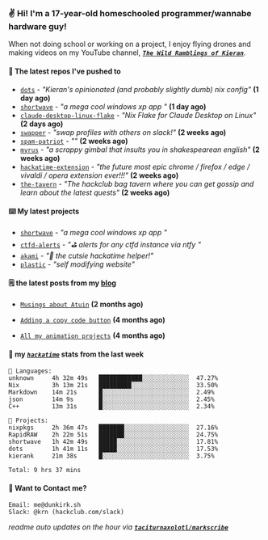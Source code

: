 ### ✌️ Hi! I'm a 17-year-old homeschooled programmer/wannabe hardware guy!

When not doing school or working on a project, I enjoy flying drones and making videos on my YouTube channel, [**_`The Wild Ramblings of Kieran`_**](https://youtube.com/@kieran.rambles).

#### 👷 The latest repos I've pushed to

- [`dots`](https://github.com/taciturnaxolotl/dots) - _"Kieran's opinionated (and probably slightly dumb) nix config"_ **(1 day ago)**
- [`shortwave`](https://github.com/taciturnaxolotl/shortwave) - _"a mega cool windows xp app "_ **(1 day ago)**
- [`claude-desktop-linux-flake`](https://github.com/k3d3/claude-desktop-linux-flake) - _"Nix Flake for Claude Desktop on Linux"_ **(2 days ago)**
- [`swapper`](https://github.com/taciturnaxolotl/swapper) - _"swap profiles with others on slack!"_ **(2 weeks ago)**
- [`spam-patriot`](https://github.com/taciturnaxolotl/spam-patriot) - _""_ **(2 weeks ago)**
- [`myrus`](https://github.com/taciturnaxolotl/myrus) - _"a scrappy gimbal that insults you in shakespearean english"_ **(2 weeks ago)**
- [`hackatime-extension`](https://github.com/taciturnaxolotl/hackatime-extension) - _"the future most epic chrome / firefox / edge / vivaldi / opera extension ever!!!"_ **(2 weeks ago)**
- [`the-tavern`](https://github.com/taciturnaxolotl/the-tavern) - _"The hackclub bag tavern where you can get gossip and learn about the latest quests"_ **(2 weeks ago)**

#### ⌨️ My latest projects

- [`shortwave`](https://github.com/taciturnaxolotl/shortwave) - _"a mega cool windows xp app "_
- [`ctfd-alerts`](https://github.com/taciturnaxolotl/ctfd-alerts) - _"⛳ alerts for any ctfd instance via ntfy "_
- [`akami`](https://github.com/taciturnaxolotl/akami) - _"🌷 the cutsie hackatime helper!"_
- [`plastic`](https://github.com/taciturnaxolotl/plastic) - _"self modifying website"_

#### 🗒️ the latest posts from my [blog](https://dunkirk.sh)

- [`Musings about Atuin`](https://dunkirk.sh/blog/atuin/) **(2 months ago)**

- [`Adding a copy code button`](https://dunkirk.sh/blog/adding-a-copy-button/) **(4 months ago)**

- [`All my animation projects`](https://dunkirk.sh/blog/my-animations/) **(4 months ago)**



#### 📡 my [_`hackatime`_](https://waka.hackclub.com) stats from the last week

```text
💾 Languages:
unknown     4h 32m 49s   ████████████░░░░░░░░░░░░░  47.27%
Nix         3h 13m 21s   █████████░░░░░░░░░░░░░░░░  33.50%
Markdown    14m 21s      █░░░░░░░░░░░░░░░░░░░░░░░░  2.49%
json        14m 9s       █░░░░░░░░░░░░░░░░░░░░░░░░  2.45%
C++         13m 31s      █░░░░░░░░░░░░░░░░░░░░░░░░  2.34%

💼 Projects:
nixpkgs     2h 36m 47s   ███████░░░░░░░░░░░░░░░░░░  27.16%
RapidRAW    2h 22m 51s   ███████░░░░░░░░░░░░░░░░░░  24.75%
shortwave   1h 42m 49s   █████░░░░░░░░░░░░░░░░░░░░  17.81%
dots        1h 41m 11s   █████░░░░░░░░░░░░░░░░░░░░  17.53%
kierank     21m 38s      █░░░░░░░░░░░░░░░░░░░░░░░░  3.75%

Total: 9 hrs 37 mins
```

#### 📮 Want to Contact me?

```text
Email: me@dunkirk.sh
Slack: @krn (hackclub.com/slack)
```

_readme auto updates on the hour via [**`taciturnaxolotl/markscribe`**](https://github.com/taciturnaxolotl/markscribe)_
